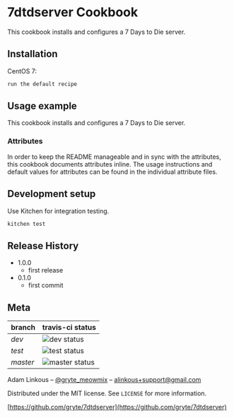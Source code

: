 # 7dtdserver Cookbook

This cookbook installs and configures a 7 Days to Die server.

## Installation

CentOS 7:

```bash
run the default recipe
```

## Usage example

This cookbook installs and configures a 7 Days to Die server.

### Attributes
In order to keep the README manageable and in sync with the attributes, this cookbook documents attributes inline. The usage instructions and default values for attributes can be found in the individual attribute files.

## Development setup

Use Kitchen for integration testing.

```bash
kitchen test
```

## Release History

* 1.0.0
    * first release
* 0.1.0
    * first commit

## Meta

|branch|travis-ci status|
|------|----------------|
|*dev*|![dev status](https://travis-ci.org/gryte/7dtdserver.svg?branch=dev)|
|*test*|![test status](https://travis-ci.org/gryte/7dtdserver.svg?branch=test)|
|*master*|![master status](https://travis-ci.org/gryte/7dtdserver.svg?branch=master)|

Adam Linkous – [@gryte_meowmix](https://twitter.com/gryte_meowmix) – alinkous+support@gmail.com

Distributed under the MIT license. See ``LICENSE`` for more information.

[https://github.com/gryte/7dtdserver](https://github.com/gryte/7dtdserver)
